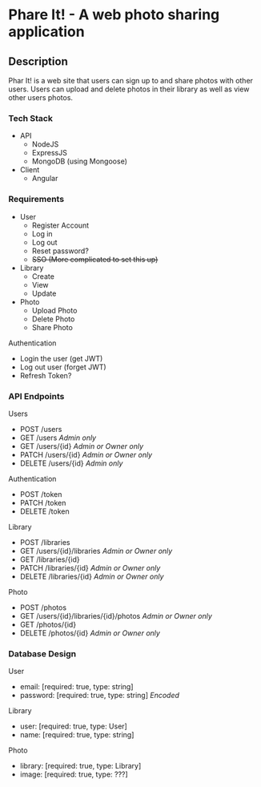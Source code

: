 # Phare It! - A web photo sharing application

## Description

Phar It! is a web site that users can sign up to and share photos with other users.
Users can upload and delete photos in their library as well as view other users photos.

### Tech Stack

- API
    - NodeJS
    - ExpressJS
    - MongoDB (using Mongoose)
- Client
    - Angular


### Requirements

- User
    - Register Account
    - Log in
    - Log out
    - Reset password?
    - ~~SSO (More complicated to set this up)~~
- Library
    - Create
    - View
    - Update
- Photo
    - Upload Photo
    - Delete Photo
    - Share Photo

Authentication
 - Login the user (get JWT)
 - Log out user (forget JWT)
 - Refresh Token?

### API Endpoints

Users
- POST /users
- GET /users _Admin only_
- GET /users/{id} _Admin or Owner only_
- PATCH /users/{id} _Admin or Owner only_
- DELETE /users/{id}  _Admin only_

Authentication
- POST /token
- PATCH /token
- DELETE /token

Library
- POST /libraries
- GET /users/{id}/libraries _Admin or Owner only_
- GET /libraries/{id}
- PATCH /libraries/{id} _Admin or Owner only_
- DELETE /libraries/{id} _Admin or Owner only_

Photo
- POST /photos
- GET /users/{id}/libraries/{id}/photos _Admin or Owner only_
- GET /photos/{id}
- DELETE /photos/{id} _Admin or Owner only_

### Database Design

User
- email: [required: true, type: string]
- password: [required: true, type: string] _Encoded_

Library
- user: [required: true, type: User]
- name: [required: true, type: string]

Photo
- library: [required: true, type: Library]
- image: [required: true, type: ???]